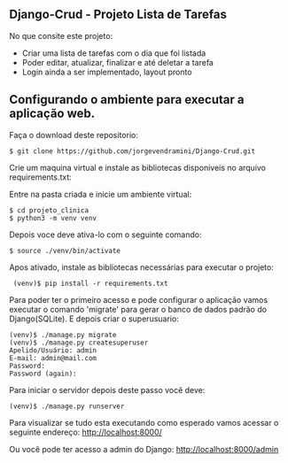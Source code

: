 ## Django-Crud - Projeto Lista de Tarefas

No que consite este projeto:
- Criar uma lista de tarefas com o dia que foi listada
- Poder editar, atualizar, finalizar e até deletar a tarefa
- Login ainda a ser implementado, layout pronto

## Configurando o ambiente para executar a aplicação web.
Faça o download deste repositorio:

```
$ git clone https://github.com/jorgevendramini/Django-Crud.git
```

Crie um maquina virtual e instale as bibliotecas disponiveis no 
arquivo requirements.txt:

Entre na pasta criada e inicie um ambiente virtual:
```
$ cd projeto_clinica
$ python3 -m venv venv
```
Depois voce deve ativa-lo com o seguinte comando:

```
$ source ./venv/bin/activate
```
Apos ativado, instale as bibliotecas necessárias para executar o projeto:
```
 (venv)$ pip install -r requirements.txt
```
Para poder ter o primeiro acesso e pode configurar o aplicação vamos executar o comando 
'migrate' para gerar o banco de dados padrão do Django(SQLite). E depois criar o superusuario:
```
(venv)$ ./manage.py migrate
(venv)$ ./manage.py createsuperuser
Apelido/Usuário: admin
E-mail: admin@mail.com
Password: 
Password (again):
```

Para iniciar o servidor depois deste passo você deve:
```
(venv)$ ./manage.py runserver
```


Para visualizar se tudo esta executando como esperado vamos acessar o seguinte endereço:
[http://localhost:8000/](http://localhost:8000/)

Ou você pode ter acesso a admin do Django:
[http://localhost:8000/admin](http://localhost:8000/admin)

